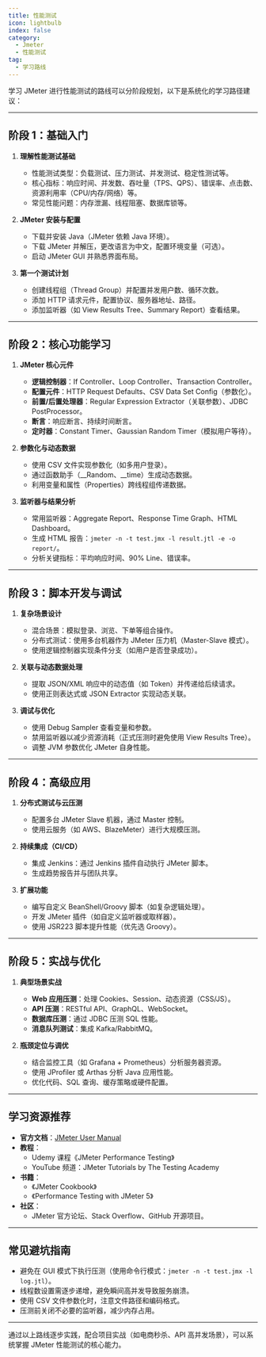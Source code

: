 ```yaml
---
title: 性能测试
icon: lightbulb
index: false
category:
  - Jmeter
  - 性能测试
tag:
  - 学习路线
---
```


学习 JMeter 进行性能测试的路线可以分阶段规划，以下是系统化的学习路径建议：

---

## **阶段 1：基础入门**
1. **理解性能测试基础**
   - 性能测试类型：负载测试、压力测试、并发测试、稳定性测试等。
   - 核心指标：响应时间、并发数、吞吐量（TPS、QPS）、错误率、点击数、资源利用率（CPU/内存/网络）等。
   - 常见性能问题：内存泄漏、线程阻塞、数据库锁等。

2. **JMeter 安装与配置**
   - 下载并安装 Java（JMeter 依赖 Java 环境）。
   - 下载 JMeter 并解压，更改语言为中文，配置环境变量（可选）。
   - 启动 JMeter GUI 并熟悉界面布局。

3. **第一个测试计划**
   - 创建线程组（Thread Group）并配置并发用户数、循环次数。
   - 添加 HTTP 请求元件，配置协议、服务器地址、路径。
   - 添加监听器（如 View Results Tree、Summary Report）查看结果。

---

## **阶段 2：核心功能学习**
1. **JMeter 核心元件**
   - **逻辑控制器**：If Controller、Loop Controller、Transaction Controller。
   - **配置元件**：HTTP Request Defaults、CSV Data Set Config（参数化）。
   - **前置/后置处理器**：Regular Expression Extractor（关联参数）、JDBC PostProcessor。
   - **断言**：响应断言、持续时间断言。
   - **定时器**：Constant Timer、Gaussian Random Timer（模拟用户等待）。

2. **参数化与动态数据**
   - 使用 CSV 文件实现参数化（如多用户登录）。
   - 通过函数助手（__Random、__time）生成动态数据。
   - 利用变量和属性（Properties）跨线程组传递数据。

3. **监听器与结果分析**
   - 常用监听器：Aggregate Report、Response Time Graph、HTML Dashboard。
   - 生成 HTML 报告：`jmeter -n -t test.jmx -l result.jtl -e -o report/`。
   - 分析关键指标：平均响应时间、90% Line、错误率。

---

## **阶段 3：脚本开发与调试**
1. **复杂场景设计**
   - 混合场景：模拟登录、浏览、下单等组合操作。
   - 分布式测试：使用多台机器作为 JMeter 压力机（Master-Slave 模式）。
   - 使用逻辑控制器实现条件分支（如用户是否登录成功）。

2. **关联与动态数据处理**
   - 提取 JSON/XML 响应中的动态值（如 Token）并传递给后续请求。
   - 使用正则表达式或 JSON Extractor 实现动态关联。

3. **调试与优化**
   - 使用 Debug Sampler 查看变量和参数。
   - 禁用监听器以减少资源消耗（正式压测时避免使用 View Results Tree）。
   - 调整 JVM 参数优化 JMeter 自身性能。

---

## **阶段 4：高级应用**
1. **分布式测试与云压测**
    - 配置多台 JMeter Slave 机器，通过 Master 控制。
    - 使用云服务（如 AWS、BlazeMeter）进行大规模压测。

2. **持续集成（CI/CD）**
    - 集成 Jenkins：通过 Jenkins 插件自动执行 JMeter 脚本。
    - 生成趋势报告并与团队共享。

3. **扩展功能**
    - 编写自定义 BeanShell/Groovy 脚本（如复杂逻辑处理）。
    - 开发 JMeter 插件（如自定义监听器或取样器）。
    - 使用 JSR223 脚本提升性能（优先选 Groovy）。

---

## **阶段 5：实战与优化**
1. **典型场景实战**
   - **Web 应用压测**：处理 Cookies、Session、动态资源（CSS/JS）。
   - **API 压测**：RESTful API、GraphQL、WebSocket。
   - **数据库压测**：通过 JDBC 压测 SQL 性能。
   - **消息队列测试**：集成 Kafka/RabbitMQ。

2. **瓶颈定位与调优**
   - 结合监控工具（如 Grafana + Prometheus）分析服务器资源。
   - 使用 JProfiler 或 Arthas 分析 Java 应用性能。
   - 优化代码、SQL 查询、缓存策略或硬件配置。

---

## **学习资源推荐**
- **官方文档**：[JMeter User Manual](https://jmeter.apache.org/usermanual/index.html)
- **教程**：
  - Udemy 课程《JMeter Performance Testing》
  - YouTube 频道：JMeter Tutorials by The Testing Academy
- **书籍**：
  - 《JMeter Cookbook》
  - 《Performance Testing with JMeter 5》
- **社区**：
  - JMeter 官方论坛、Stack Overflow、GitHub 开源项目。

---

## **常见避坑指南**
- 避免在 GUI 模式下执行压测（使用命令行模式：`jmeter -n -t test.jmx -l log.jtl`）。
- 线程数设置需逐步递增，避免瞬间高并发导致服务崩溃。
- 使用 CSV 文件参数化时，注意文件路径和编码格式。
- 压测前关闭不必要的监听器，减少内存占用。

---

通过以上路线逐步实践，配合项目实战（如电商秒杀、API 高并发场景），可以系统掌握 JMeter 性能测试的核心能力。